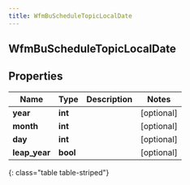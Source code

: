 ```yaml
---
title: WfmBuScheduleTopicLocalDate
---
```

## WfmBuScheduleTopicLocalDate

## Properties

|Name | Type | Description | Notes|
|------------ | ------------- | ------------- | -------------|
| **year** | **int** |  | [optional] |
| **month** | **int** |  | [optional] |
| **day** | **int** |  | [optional] |
| **leap_year** | **bool** |  | [optional] |
{: class="table table-striped"}


